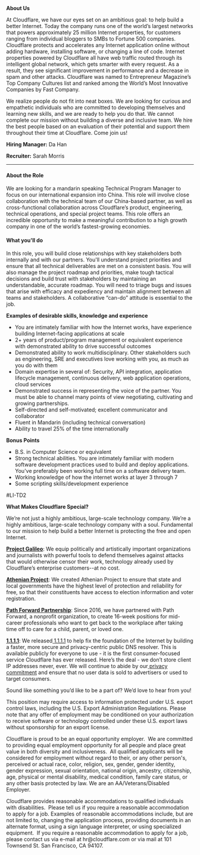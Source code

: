 <div class="content-intro">
	<div><strong>About Us</strong></div>
	<div>
		<p><span style="font-weight: 400;">At Cloudflare, we have our eyes set on an ambitious goal: to help build a better Internet. Today the company runs one of the world’s largest networks that powers approximately 25 million Internet properties, for customers ranging from individual bloggers to SMBs to Fortune 500 companies. Cloudflare protects and accelerates any Internet application online without adding hardware, installing software, or changing a line of code. Internet properties powered by Cloudflare all have web traffic routed through its intelligent global network, which gets smarter with every request. As a result, they see significant improvement in performance and a decrease in spam and other attacks. Cloudflare was named to Entrepreneur Magazine’s Top Company Cultures list and ranked among the World’s Most Innovative Companies by Fast Company.</span><span style="font-weight: 400;">&nbsp;</span></p>
		<p><span style="font-weight: 400;">We realize people do not fit into neat boxes. We are looking for curious and empathetic individuals who are committed to developing themselves and learning new skills, and we are ready to help you do that. We cannot complete our mission without building a diverse and inclusive team. We hire the best people based on an evaluation of their potential and support them throughout their time at Cloudflare. Come join us!&nbsp;</span></p>
	</div>
</div>
<p><strong>Hiring Manager:</strong> Da Han</p>
<p><strong>Recruiter:</strong> Sarah Morris</p>
<hr>
<h4>About the Role</h4>
<p><span style="font-weight: 400;">We are looking for a mandarin speaking Technical Program Manager to focus on our international expansion into China. This role will involve close collaboration with the technical team of our China-based partner, as well as cross-functional collaboration across Cloudflare’s product, engineering, technical operations, and special project teams. This role offers an incredible opportunity to make a meaningful contribution to a high growth company in one of the world’s fastest-growing economies.</span></p>
<h4>What you'll do</h4>
<p><span style="font-weight: 400;">In this role, you will build close relationships with key stakeholders both internally and with our partners. You'll understand project priorities and ensure that all technical deliverables are met on a consistent basis. You will also manage the project roadmap and priorities, make tough tactical decisions and build trust with stakeholders by maintaining an understandable, accurate roadmap. You will need to triage bugs and issues that arise with efficacy and expediency and maintain alignment between all teams and stakeholders. A collaborative “can-do” attitude is essential to the job.</span></p>
<p><strong>Examples of desirable skills, knowledge and experience</strong></p>
<ul>
	<li style="font-weight: 400;"><span style="font-weight: 400;">You are intimately familiar with how the Internet works, have experience building Internet-facing applications at scale</span></li>
	<li style="font-weight: 400;"><span style="font-weight: 400;">2+ years of product/program management or equivalent experience with demonstrated ability to drive successful outcomes</span></li>
	<li style="font-weight: 400;"><span style="font-weight: 400;">Demonstrated ability to work multidisciplinary. Other stakeholders such as engineering, SRE and executives love working with you, as much as you do with them</span></li>
	<li style="font-weight: 400;"><span style="font-weight: 400;">Domain expertise in several of: Security, API integration, application lifecycle management, continuous delivery, web application operations, cloud services</span></li>
	<li style="font-weight: 400;"><span style="font-weight: 400;">Demonstrated success in representing the voice of the partner. You must be able to channel many points of view negotiating, cultivating and growing partnerships.</span></li>
	<li style="font-weight: 400;"><span style="font-weight: 400;">Self-directed and self-motivated; excellent communicator and collaborator</span></li>
	<li style="font-weight: 400;"><span style="font-weight: 400;">Fluent in Mandarin (including technical conversation)</span></li>
	<li style="font-weight: 400;"><span style="font-weight: 400;">Ability to travel 25% of the time internationally</span></li>
</ul>
<p><strong>Bonus Points</strong></p>
<ul>
	<li style="font-weight: 400;"><span style="font-weight: 400;">B.S. in Computer Science or equivalent</span></li>
	<li style="font-weight: 400;"><span style="font-weight: 400;">Strong technical abilities. You are intimately familiar with modern software development practices used to build and deploy applications. You've preferably been working full time on a software delivery team.</span></li>
	<li style="font-weight: 400;"><span style="font-weight: 400;">Working knowledge of how the internet works at layer 3 through 7</span></li>
	<li style="font-weight: 400;"><span style="font-weight: 400;">Some scripting skills/development experience</span></li>
</ul>
<p><span style="font-weight: 400;">#LI-TD2</span></p>
<div class="content-conclusion">
	<p><strong>What Makes Cloudflare Special?</strong></p>
	<p><span style="font-weight: 400;">We’re not just a highly ambitious, large-scale technology company. We’re a highly ambitious, large-scale technology company with a soul. Fundamental to our mission to help build a better Internet is protecting the free and open Internet.</span></p>
	<p><a href="https://blog.cloudflare.com/protecting-free-expression-online/"><strong>Project Galileo</strong></a><span style="font-weight: 400;">: We equip politically and artistically important organizations and journalists with powerful tools to defend themselves against attacks that would otherwise censor their work, technology already used by Cloudflare’s enterprise customers--at no cost.</span></p>
	<p><strong><a href="https://www.cloudflare.com/athenian/">Athenian Project</a></strong><span style="font-weight: 400;">: We created Athenian Project to ensure that state and local governments have the highest level of protection and reliability for free, so that their constituents have access to election information and voter registration.</span></p>
	<p><a href="https://blog.cloudflare.com/tag/path-forward/"><strong>Path Forward Partnership</strong></a><span style="font-weight: 400;">: Since 2016, we have partnered with Path Forward, a nonprofit organization, to create 16-week positions for mid-career professionals who want to get back to the workplace after taking time off to care for a child, parent, or loved one.</span></p>
	<p><a href="https://1.1.1.1/"><strong>1.1.1.1</strong></a><span style="font-weight: 400;">: We released</span><a href="https://1.1.1.1/"> <span style="font-weight: 400;">1.1.1.1</span></a><span style="font-weight: 400;"> to help fix the foundation of the Internet by building a faster, more secure and privacy-centric public DNS resolver. This is available publicly for everyone to use - it is the first consumer-focused service Cloudflare has ever released. Here’s the deal - we don’t store client IP addresses never, ever. We will continue to abide by our</span><a href="https://developers.cloudflare.com/1.1.1.1/privacy/public-dns-resolver"> privacy commitment</a><span style="font-weight: 400;"> and ensure that no user data is sold to advertisers or used to target consumers.</span></p>
	<p><span style="font-weight: 400;">Sound like something you’d like to be a part of? We’d love to hear from you!</span></p>
	<p><span style="font-weight: 400;">This position may require access to information protected under U.S. export control laws, including the U.S. Export Administration Regulations. Please note that any offer of employment may be conditioned on your authorization to receive software or technology controlled under these U.S. export laws without sponsorship for an export license.</span></p>
	<p><span style="font-weight: 400;">Cloudflare is proud to be an equal opportunity employer. &nbsp;We are committed to providing equal employment opportunity for all people and place great value in both diversity and inclusiveness. &nbsp;All qualified applicants will be considered for employment without regard to their, or any other person's, perceived or actual</span> <span style="font-weight: 400;">race, color, religion, sex, gender, gender identity, gender expression, sexual orientation, national origin, ancestry, citizenship, age, physical or mental disability, medical condition, family care status, or any other basis protected by law. </span><span style="font-weight: 400;">We are an AA/Veterans/Disabled Employer.</span></p>
	<p><span style="font-weight: 400;">Cloudflare provides reasonable accommodations to qualified individuals with disabilities. &nbsp;Please tell us if you require a reasonable accommodation to apply for a job. Examples of reasonable accommodations include, but are not limited to, changing the application process, providing documents in an alternate format, using a sign language interpreter, or using specialized equipment. &nbsp;If you require a reasonable accommodation to apply for a job, please contact us via e-mail at </span><span style="font-weight: 400;">hr@cloudflare.com</span><span style="font-weight: 400;"> or via mail at 101 Townsend St. San Francisco, CA 94107.</span></p>
</div>